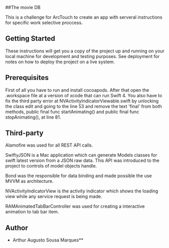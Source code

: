 ##The movie DB

This is a challenge for ArcTouch to create an app with serveral instructions for specific work selective proccess.

## Getting Started

These instructions will get you a copy of the project up and running on your local machine for development and testing purposes. See deployment for notes on how to deploy the project on a live system.

## Prerequisites

First of all you have to run and install cocoapods. After that open the .workspace file at a version of xcode that can run Swift 4. You also have to fix the third party error at NVActivityIndicatorViewable.swift by unlocking the class edit and going to the line 53 and remove the text 'final' from both methods, public final func startAnimating() and public final func stopAnimating(), at line 81.

## Third-party

Alamofire was used for all REST API calls.

SwiftyJSON is a Mac application which can generate Models classes for swift latest version from a JSON raw data. This API was introduced to the project to controls of model objects handle.

Bond was the responsible for data binding and made possible the use MVVM as architecture.

NVActivityIndicatorView is the activity indicator which shows the loading view while any service request is being made.

RAMAnimatedTabBarController was used for creating a interactive animation to tab bar item.

## Author

* Arthur Augusto Sousa Marques**